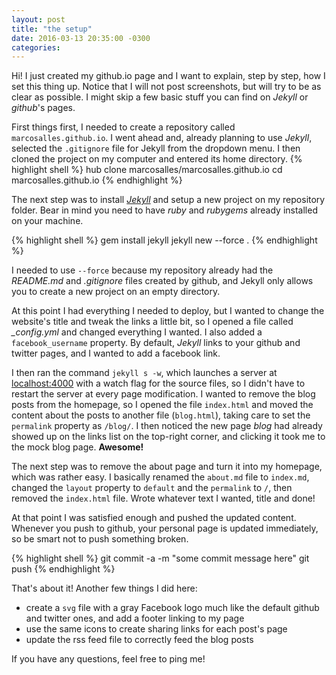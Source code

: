 ```yaml
---
layout: post
title: "the setup"
date: 2016-03-13 20:35:00 -0300
categories:
---
```


Hi! I just created my github.io page and I want to explain, step by step, how I set this thing up. Notice that I will not post screenshots, but will try to be as clear as possible. I might skip a few basic stuff you can find on *Jekyll* or *github*'s pages.

First things first, I needed to create a repository called `marcosalles.github.io`. I went ahead and, already planning to use *Jekyll*, selected the `.gitignore` file for Jekyll from the dropdown menu. I then cloned the project on my computer and entered its home directory.
{% highlight shell %}
hub clone marcosalles/marcosalles.github.io
cd marcosalles.github.io
{% endhighlight %}

The next step was to install *[Jekyll][jekyll-install]* and setup a new project on my repository folder. Bear in mind you need to have *ruby* and *rubygems* already installed on your machine.

{% highlight shell %}
gem install jekyll
jekyll new --force .
{% endhighlight %}

I needed to use `--force` because my repository already had the *README.md* and *.gitignore* files created by github, and Jekyll only allows you to create a new project on an empty directory.

At this point I had everything I needed to deploy, but I wanted to change the website's title and tweak the links a little bit, so I opened a file called *_config.yml* and changed everything I wanted. I also added a `facebook_username` property. By default, *Jekyll* links to your github and twitter pages, and I wanted to add a facebook link.

I then ran the command `jekyll s -w`, which launches a server at [localhost:4000][localhost] with a watch flag for the source files, so I didn't have to restart the server at every page modification. I wanted to remove the blog posts from the homepage, so I opened the file `index.html` and moved the content about the posts to another file (`blog.html`), taking care to set the `permalink` property as `/blog/`. I then noticed the new page *blog* had already showed up on the links list on the top-right corner, and clicking it took me to the mock blog page. **Awesome!**

The next step was to remove the about page and turn it into my homepage, which was rather easy. I basically renamed the `about.md` file to `index.md`, changed the `layout` property to `default` and the `permalink` to `/`, then removed the `index.html` file. Wrote whatever text I wanted, title and done!

At that point I was satisfied enough and pushed the updated content. Whenever you push to github, your personal page is updated immediately, so be smart not to push something broken.

{% highlight shell %}
git commit -a -m "some commit message here"
git push
{% endhighlight %}

That's about it! Another few things I did here:
- create a `svg` file with a gray Facebook logo much like the default github and twitter ones, and add a footer linking to my page
- use the same icons to create sharing links for each post's page
- update the rss feed file to correctly feed the blog posts

If you have any questions, feel free to ping me!

[jekyll-install]: https://jekyllrb.com/docs/installation/
[localhost]: http://localhost:4000
